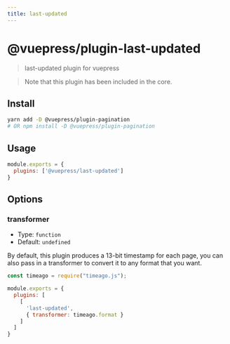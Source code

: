 ```yaml
---
title: last-updated
---
```


# @vuepress/plugin-last-updated

> last-updated plugin for vuepress

> Note that this plugin has been included in the core.

## Install

```bash
yarn add -D @vuepress/plugin-pagination
# OR npm install -D @vuepress/plugin-pagination
```

## Usage

```js
module.exports = {
  plugins: ['@vuepress/last-updated'] 
}
```

## Options

### transformer

- Type: `function`
- Default: `undefined`

By default, this plugin produces a 13-bit timestamp for each page, you can also pass in a transformer to convert it to any format that you want.

``` javascript
const timeago = require("timeago.js");

module.exports = {
  plugins: [
    [ 
      'last-updated',
      { transformer: timeago.format }
    ]
  ]
}
```
